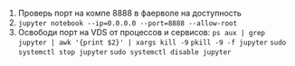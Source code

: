 1. Проверь порт на компе 8888 в фаерволе на доступность
2. `jupyter notebook --ip=0.0.0.0 --port=8888 --allow-root`
3. Освободи порт на VDS от процессов и сервисов:
`ps aux | grep jupyter | awk '{print $2}' | xargs kill -9`
`pkill -9 -f jupyter`
`sudo systemctl stop jupyter`
`sudo systemctl disable jupyter`